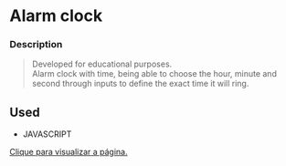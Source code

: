 # Alarm clock

### Description

> Developed for educational purposes. <br/>
> Alarm clock with time, being able to choose the hour, minute and second through inputs to define the exact time it will ring.

## Used
  - JAVASCRIPT

<a href="https://3lucasrs.github.io/alarm-clock/">Clique para visualizar a página.</a>
